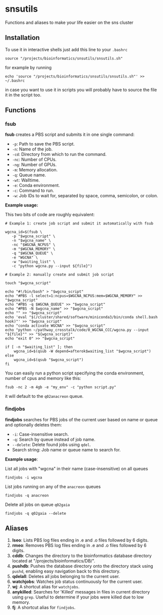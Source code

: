 # snsutils
Functions and aliases to make your life easier on the sns cluster

## Installation
To use it in interactive shells just add this line to your `.bashrc`
```{bash}
source "/projects/bioinformatics/snsutils/snsutils.sh"
```
for example by running
```{bash}
echo 'source "/projects/bioinformatics/snsutils/snsutils.sh"' >> ~/.bashrc
```
in case you want to use it in scripts you will probably have to source the file it in the script too.

## Functions

### fsub
**fsub** creates a PBS script and submits it in one single command:
   - `-p`: Path to save the PBS script.
   - `-n`: Name of the job.
   - `-cd`: Directory from which to run the command.
   - `-nc`: Number of CPUs.
   - `-ng`: Number of GPUs.
   - `-m`: Memory allocation.
   - `-q`: Queue name.
   - `-wt`: Walltime.
   - `-e`: Conda environment.
   - `-c`: Command to run.
   - `-w`: Job IDs to wait for, separated by space, comma, semicolon, or colon.

**Example usage:**

This two bits of code are roughly equivalent:
```{bash}
# Example 1: create job script and submit it automatically with fsub

wgcna_id=$(fsub \
   -p "$wgcna_script" \
   -n "$wgcna_name" \
   -nc "$WGCNA_NCPUS" \
   -m "$WGCNA_MEMORY" \
   -q "$WGCNA_QUEUE" \
   -e "WGCNA" \
   -w "$waiting_list" \
   -c "python wgcna.py --input ${file}")

# Example 2: manually create and submit job script

touch "$wgcna_script"

echo "#!/bin/bash" > "$wgcna_script"
echo "#PBS -l select=1:ncpus=$WGCNA_NCPUS:mem=$WGCNA_MEMORY" >> "$wgcna_script"
echo "#PBS -q $WGCNA_QUEUE" >> "$wgcna_script"
echo "#PBS -N $wgcna_name" >> "$wgcna_script"
echo "" >> "$wgcna_script"
echo 'eval "$(/cluster/shared/software/miniconda3/bin/conda shell.bash hook)"' >> "$wgcna_script"
echo "conda activate WGCNA" >> "$wgcna_script"
echo "python ~/pathway_crosstalk/code/0_WGCNA_CCC/wgcna.py --input "${file}"" >> "${wgcna_script}"
echo "exit 0" >> "$wgcna_script"

if [ -n "$waiting_list" ]; then
    wgcna_id=$(qsub -W depend=afterok$waiting_list "$wgcna_script")
else
    wgcna_id=$(qsub "$wgcna_script")
fi
```
You can easily run a python script specifying the conda environment, number of cpus and memory like this:
```
fsub -nc 2 -m 4gb -e "my_env" -c "python script.py"
```
it will default to the `q02anacreon` queue.

### findjobs

**findjobs** searches for PBS jobs of the current user based on name or queue and optionally deletes them:
   - `-i`: Case-insensitive search.
   - `-q`: Search by queue instead of job name.
   - `--delete`: Delete found jobs using `qdel`.
   - Search string: Job name or queue name to search for.

**Example usage**:

List all jobs with "wgcna" in their name (case-insensitive) on all queues
```
findjobs -i wgcna
```
List jobs running on any of the `anacreon` queues
```
findjobs -q anacreon
```
Delete all jobs on queue `q02gaia`
```
findjobs -q q02gaia --delete
```

## Aliases

1. **lseo**: Lists PBS log files ending in .e and .o files followed by 6 digits.
2. **rmeo**: Removes PBS log files ending in .e and .o files followed by 6 digits.
3. **cddb**: Changes the directory to the bioinformatics database directory located at "/projects/bioinformatics/DB/".
4. **pushdb**: Pushes the database directory onto the directory stack using `pushd`, enabling easy navigation back to this directory.
5. **qdelall**: Deletes all jobs belonging to the current user.
7. **watchjobs**: Watches job status continuously for the current user.
8. **wj**: A shortcut alias for `watchjobs`.
9. **anykilled**: Searches for 'Killed' messages in files in current directory using `grep`. Useful to determine if your jobs were killed due to low memory.
10. **fj**: A shortcut alias for `findjobs`.
